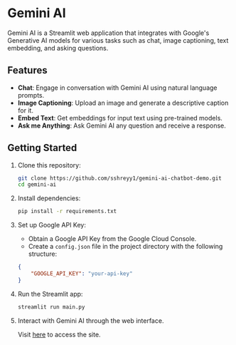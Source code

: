 # Gemini AI

Gemini AI is a Streamlit web application that integrates with Google's Generative AI models for various tasks such as chat, image captioning, text embedding, and asking questions.

## Features

- **Chat**: Engage in conversation with Gemini AI using natural language prompts.
- **Image Captioning**: Upload an image and generate a descriptive caption for it.
- **Embed Text**: Get embeddings for input text using pre-trained models.
- **Ask me Anything**: Ask Gemini AI any question and receive a response.

## Getting Started

1. Clone this repository:

    ```bash
    git clone https://github.com/sshreyy1/gemini-ai-chatbot-demo.git
    cd gemini-ai
    ```

2. Install dependencies:

    ```bash
    pip install -r requirements.txt
    ```

3. Set up Google API Key:
   
   - Obtain a Google API Key from the Google Cloud Console.
   - Create a `config.json` file in the project directory with the following structure:

    ```json
    {
        "GOOGLE_API_KEY": "your-api-key"
    }
    ```

4. Run the Streamlit app:

    ```bash
    streamlit run main.py
    ```

5. Interact with Gemini AI through the web interface.

    Visit [here](https://ai-gemini.streamlit.app/) to access the site.
